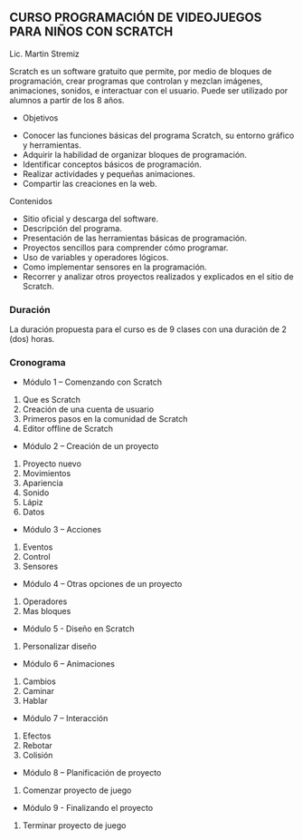 ## CURSO PROGRAMACIÓN DE VIDEOJUEGOS PARA NIÑOS CON SCRATCH

Lic. Martin Stremiz

Scratch es un software gratuito que permite, por medio de bloques de programación, crear programas que controlan y mezclan imágenes, animaciones, sonidos, e interactuar con el usuario. Puede ser utilizado por alumnos a partir de los 8 años.

- Objetivos
*	Conocer las funciones básicas del programa Scratch, su entorno gráfico y herramientas.
*	Adquirir la habilidad de organizar bloques de programación.
*	Identificar conceptos básicos de programación.
*	Realizar actividades y pequeñas animaciones.
*	Compartir las creaciones en la web. 

Contenidos
*	Sitio oficial y descarga del software.
*	Descripción del programa.
*	Presentación de las herramientas básicas de programación.
*	Proyectos sencillos para comprender cómo programar.
*	Uso de variables y operadores lógicos.
* Como implementar sensores en la programación.
*	Recorrer y analizar otros proyectos realizados y explicados en el sitio de Scratch.

### Duración
La duración propuesta para el curso es de 9 clases con una duración de 2 (dos) horas.

### Cronograma
- Módulo 1 – Comenzando con Scratch
1.	Que es Scratch
2.	Creación de una cuenta de usuario
3.	Primeros pasos en la comunidad de Scratch
4.	Editor offline de Scratch
- Módulo 2 – Creación de un proyecto
1.	Proyecto nuevo
2.	Movimientos
3.	Apariencia
4.	Sonido
5.	Lápiz
6.	Datos
- Módulo 3 – Acciones
1.	Eventos
2.	Control
3.	Sensores
- Módulo 4 – Otras opciones de un proyecto
1.	Operadores
2.	Mas bloques
- Módulo 5 - Diseño en Scratch
1.	Personalizar diseño
- Módulo 6 – Animaciones
1.	Cambios
2.	Caminar
3.	Hablar
- Módulo 7 – Interacción
1.	Efectos
2.	Rebotar
3.	Colisión
- Módulo 8 – Planificación de proyecto
1.	Comenzar proyecto de juego
- Módulo 9 - Finalizando el proyecto
1.	Terminar proyecto de juego
